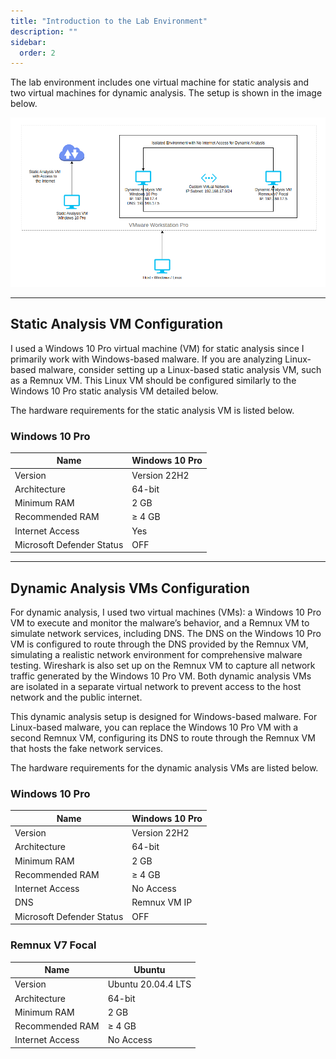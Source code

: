 ```yaml
---
title: "Introduction to the Lab Environment"
description: ""
sidebar:
  order: 2
---
```


The lab environment includes one virtual machine for static analysis and two virtual machines for dynamic analysis. The setup is shown in the image below.

![Malware analysis lab environment setup](assets/image.png)

---

## Static Analysis VM Configuration

I used a Windows 10 Pro virtual machine (VM) for static analysis since I primarily work with Windows-based malware. If you are analyzing Linux-based malware, consider setting up a Linux-based static analysis VM, such as a Remnux VM. This Linux VM should be configured similarly to the Windows 10 Pro static analysis VM detailed below.

The hardware requirements for the static analysis VM is listed below.

### Windows 10 Pro

| Name                      | Windows 10 Pro |
| ------------------------- | -------------- |
| Version                   | Version 22H2   |
| Architecture              | 64-bit         |
| Minimum RAM               | 2 GB           |
| Recommended RAM           | ≥ 4 GB         |
| Internet Access           | Yes            |
| Microsoft Defender Status | OFF            |

---

## Dynamic Analysis VMs Configuration

For dynamic analysis, I used two virtual machines (VMs): a Windows 10 Pro VM to execute and monitor the malware’s behavior, and a Remnux VM to simulate network services, including DNS. The DNS on the Windows 10 Pro VM is configured to route through the DNS provided by the Remnux VM, simulating a realistic network environment for comprehensive malware testing. Wireshark is also set up on the Remnux VM to capture all network traffic generated by the Windows 10 Pro VM. Both dynamic analysis VMs are isolated in a separate virtual network to prevent access to the host network and the public internet.

This dynamic analysis setup is designed for Windows-based malware. For Linux-based malware, you can replace the Windows 10 Pro VM with a second Remnux VM, configuring its DNS to route through the Remnux VM that hosts the fake network services.

The hardware requirements for the dynamic analysis VMs are listed below.

### Windows 10 Pro

| Name                      | Windows 10 Pro |
| ------------------------- | -------------- |
| Version                   | Version 22H2   |
| Architecture              | 64-bit         |
| Minimum RAM               | 2 GB           |
| Recommended RAM           | ≥ 4 GB         |
| Internet Access           | No Access      |
| DNS                       | Remnux VM IP   |
| Microsoft Defender Status | OFF            |

### Remnux V7 Focal

| Name            | Ubuntu             |
| --------------- | ------------------ |
| Version         | Ubuntu 20.04.4 LTS |
| Architecture    | 64-bit             |
| Minimum RAM     | 2 GB               |
| Recommended RAM | ≥ 4 GB             |
| Internet Access | No Access          |
